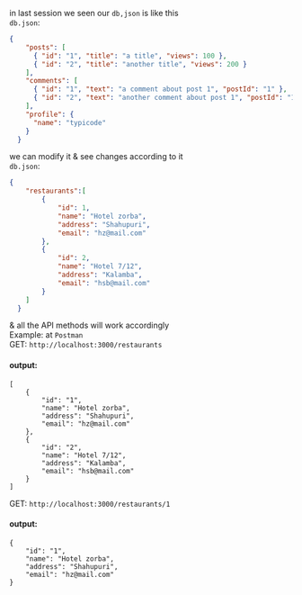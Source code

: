in last session we seen our `db,json` is like this   
`db.json`:  
```json
{
    "posts": [
      { "id": "1", "title": "a title", "views": 100 },
      { "id": "2", "title": "another title", "views": 200 }
    ],
    "comments": [
      { "id": "1", "text": "a comment about post 1", "postId": "1" },
      { "id": "2", "text": "another comment about post 1", "postId": "1" }
    ],
    "profile": {
      "name": "typicode"
    }
  }
```  

we can modify it & see changes according to it  
`db.json`:  
```json
{
    "restaurants":[
        {
            "id": 1,
            "name": "Hotel zorba",
            "address": "Shahupuri",
            "email": "hz@mail.com"
        },
        {
            "id": 2,
            "name": "Hotel 7/12",
            "address": "Kalamba",
            "email": "hsb@mail.com"
        }
    ]
  }
```  
& all the API methods will work accordingly  
Example: 
at `Postman`  
GET: `http://localhost:3000/restaurants`  
#### output:
```terminal
[
    {
        "id": "1",
        "name": "Hotel zorba",
        "address": "Shahupuri",
        "email": "hz@mail.com"
    },
    {
        "id": "2",
        "name": "Hotel 7/12",
        "address": "Kalamba",
        "email": "hsb@mail.com"
    }
]
```  
GET: `http://localhost:3000/restaurants/1`  
#### output:
```terminal
{
    "id": "1",
    "name": "Hotel zorba",
    "address": "Shahupuri",
    "email": "hz@mail.com"
}
```  